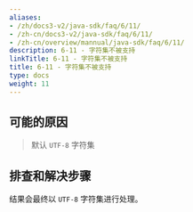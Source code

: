 ```yaml
---
aliases:
- /zh/docs3-v2/java-sdk/faq/6/11/
- /zh-cn/docs3-v2/java-sdk/faq/6/11/
- /zh-cn/overview/mannual/java-sdk/faq/6/11/
description: 6-11 - 字符集不被支持
linkTitle: 6-11 - 字符集不被支持
title: 6-11 - 字符集不被支持
type: docs
weight: 11
---
```







## 可能的原因

> 默认 `UTF-8` 字符集

## 排查和解决步骤

结果会最终以 `UTF-8` 字符集进行处理。
